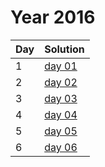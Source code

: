 # Year 2016

| Day | Solution |
| --- | --- |
| 1 | [day 01](/2016/day_01/src/main.rs) |
| 2 | [day 02](/2016/day_02/src/main.rs) |
| 3 | [day 03](/2016/day_03/src/main.rs) |
| 4 | [day 04](/2016/day_04/src/main.rs) |
| 5 | [day 05](/2016/day_05/src/main.rs) |
| 6 | [day 06](/2016/day_06/src/main.rs) |
